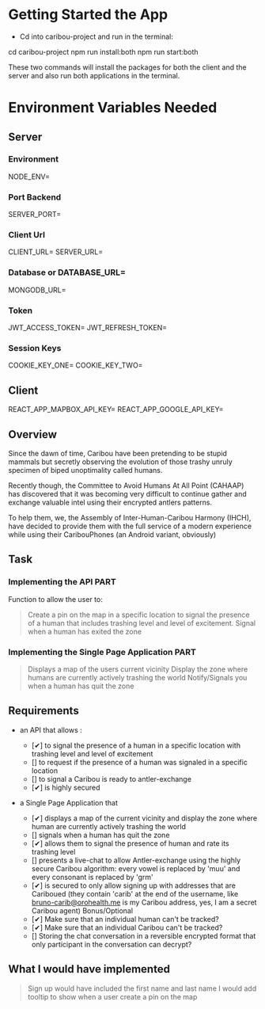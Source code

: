 # Getting Started the App
- Cd into caribou-project and run in the terminal:

cd caribou-project
npm run install:both
npm run start:both

These two commands will install the packages for both the client and the server and also run both applications in the terminal.

# Environment Variables Needed
## Server
### Environment
NODE_ENV=
### Port Backend
SERVER_PORT=
### Client Url
CLIENT_URL=
SERVER_URL=
### Database or DATABASE_URL=
MONGODB_URL=
### Token
JWT_ACCESS_TOKEN=
JWT_REFRESH_TOKEN=
### Session Keys
COOKIE_KEY_ONE=
COOKIE_KEY_TWO=


## Client
REACT_APP_MAPBOX_API_KEY=
REACT_APP_GOOGLE_API_KEY=

## Overview
Since the dawn of time, Caribou have been pretending to be stupid mammals but secretly observing the evolution of those
trashy unruly specimen of biped unoptimality called humans.

Recently though, the Committee to Avoid Humans At All Point (CAHAAP) has discovered that it was becoming very difficult
to continue gather and exchange valuable intel using their encrypted antlers patterns.

To help them, we, the Assembly of Inter-Human-Caribou Harmony  (IHCH), have decided to provide them with the full
service of a modern experience while using their CaribouPhones (an Android variant, obviously)


## Task
### Implementing the API PART
Function to allow the user to:
> Create a pin on the map in a specific location to signal the presence of a human that includes trashing level and level of excitement.
> Signal when a human has exited the zone


### Implementing the Single Page Application PART
> Displays a map of the users current vicinity
> Display the zone where humans are currently actively trashing the world
> Notify/Signals you when a human has quit the zone

## Requirements
- an API that allows :
  - [✔] to signal the presence of a human in a specific location with trashing level and level of excitement
  - [] to request if the presence of a human was signaled in a specific location
  - [] to signal a Caribou is ready to antler-exchange
  - [✔] is highly secured

- a Single Page Application that
  - [✔] displays a map of the current vicinity and display the zone where human are currently actively trashing the world
  - [] signals when a human has quit the zone
  - [✔] allows them to signal the presence of human and rate its trashing level
  - [] presents a live-chat to allow Antler-exchange using the highly secure Caribou algorithm: every vowel is replaced by
    'muu' and every consonant is replaced by 'grm'
  - [✔] is secured to only allow signing up with addresses that are Cariboued (they contain 'carib' at the end of the
    username, like bruno-carib@orohealth.me is my Caribou address, yes, I am a secret Caribou agent)
Bonus/Optional
  - [✔] Make sure that an individual human can't be tracked?
  - [✔] Make sure that an individual Caribou can't be tracked?
  - [] Storing the chat conversation in a reversible encrypted format that only participant in the conversation can decrypt?






## What I would have implemented
> Sign up would have included the first name and last name
> I would add tooltip to show when a user create a pin on the map
